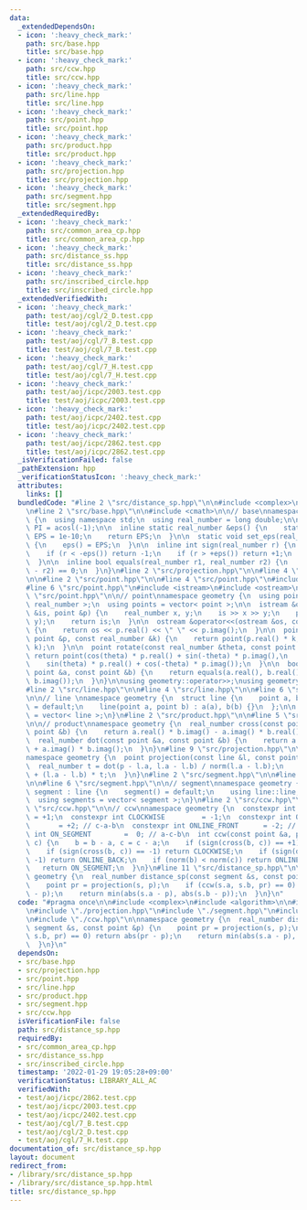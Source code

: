 ```yaml
---
data:
  _extendedDependsOn:
  - icon: ':heavy_check_mark:'
    path: src/base.hpp
    title: src/base.hpp
  - icon: ':heavy_check_mark:'
    path: src/ccw.hpp
    title: src/ccw.hpp
  - icon: ':heavy_check_mark:'
    path: src/line.hpp
    title: src/line.hpp
  - icon: ':heavy_check_mark:'
    path: src/point.hpp
    title: src/point.hpp
  - icon: ':heavy_check_mark:'
    path: src/product.hpp
    title: src/product.hpp
  - icon: ':heavy_check_mark:'
    path: src/projection.hpp
    title: src/projection.hpp
  - icon: ':heavy_check_mark:'
    path: src/segment.hpp
    title: src/segment.hpp
  _extendedRequiredBy:
  - icon: ':heavy_check_mark:'
    path: src/common_area_cp.hpp
    title: src/common_area_cp.hpp
  - icon: ':heavy_check_mark:'
    path: src/distance_ss.hpp
    title: src/distance_ss.hpp
  - icon: ':heavy_check_mark:'
    path: src/inscribed_circle.hpp
    title: src/inscribed_circle.hpp
  _extendedVerifiedWith:
  - icon: ':heavy_check_mark:'
    path: test/aoj/cgl/2_D.test.cpp
    title: test/aoj/cgl/2_D.test.cpp
  - icon: ':heavy_check_mark:'
    path: test/aoj/cgl/7_B.test.cpp
    title: test/aoj/cgl/7_B.test.cpp
  - icon: ':heavy_check_mark:'
    path: test/aoj/cgl/7_H.test.cpp
    title: test/aoj/cgl/7_H.test.cpp
  - icon: ':heavy_check_mark:'
    path: test/aoj/icpc/2003.test.cpp
    title: test/aoj/icpc/2003.test.cpp
  - icon: ':heavy_check_mark:'
    path: test/aoj/icpc/2402.test.cpp
    title: test/aoj/icpc/2402.test.cpp
  - icon: ':heavy_check_mark:'
    path: test/aoj/icpc/2862.test.cpp
    title: test/aoj/icpc/2862.test.cpp
  _isVerificationFailed: false
  _pathExtension: hpp
  _verificationStatusIcon: ':heavy_check_mark:'
  attributes:
    links: []
  bundledCode: "#line 2 \"src/distance_sp.hpp\"\n\n#include <complex>\n#include <algorithm>\n\
    \n#line 2 \"src/base.hpp\"\n\n#include <cmath>\n\n// base\nnamespace geometry\
    \ {\n  using namespace std;\n  using real_number = long double;\n\n  const real_number\
    \ PI = acosl(-1);\n\n  inline static real_number &eps() {\n    static real_number\
    \ EPS = 1e-10;\n    return EPS;\n  }\n\n  static void set_eps(real_number EPS)\
    \ {\n    eps() = EPS;\n  }\n\n  inline int sign(real_number r) {\n    set_eps(1e-10);\n\
    \    if (r < -eps()) return -1;\n    if (r > +eps()) return +1;\n    return 0;\n\
    \  }\n\n  inline bool equals(real_number r1, real_number r2) {\n    return sign(r1\
    \ - r2) == 0;\n  }\n}\n#line 2 \"src/projection.hpp\"\n\n#line 4 \"src/projection.hpp\"\
    \n\n#line 2 \"src/point.hpp\"\n\n#line 4 \"src/point.hpp\"\n#include <vector>\n\
    #line 6 \"src/point.hpp\"\n#include <istream>\n#include <ostream>\n\n#line 10\
    \ \"src/point.hpp\"\n\n// point\nnamespace geometry {\n  using point = complex<\
    \ real_number >;\n  using points = vector< point >;\n\n  istream &operator>>(istream\
    \ &is, point &p) {\n    real_number x, y;\n    is >> x >> y;\n    p = point(x,\
    \ y);\n    return is;\n  }\n\n  ostream &operator<<(ostream &os, const point &p)\
    \ {\n    return os << p.real() << \" \" << p.imag();\n  }\n\n  point operator*(const\
    \ point &p, const real_number &k) {\n    return point(p.real() * k, p.imag() *\
    \ k);\n  }\n\n  point rotate(const real_number &theta, const point &p) {\n   \
    \ return point(cos(theta) * p.real() + sin(-theta) * p.imag(),\n             \
    \    sin(theta) * p.real() + cos(-theta) * p.imag());\n  }\n\n  bool equals(const\
    \ point &a, const point &b) {\n    return equals(a.real(), b.real()) and equals(a.imag(),\
    \ b.imag());\n  }\n}\n\nusing geometry::operator>>;\nusing geometry::operator<<;\n\
    #line 2 \"src/line.hpp\"\n\n#line 4 \"src/line.hpp\"\n\n#line 6 \"src/line.hpp\"\
    \n\n// line \nnamespace geometry {\n  struct line {\n    point a, b;\n\n    line()\
    \ = default;\n    line(point a, point b) : a(a), b(b) {}\n  };\n\n  using lines\
    \ = vector< line >;\n}\n#line 2 \"src/product.hpp\"\n\n#line 5 \"src/product.hpp\"\
    \n\n// product\nnamespace geometry {\n  real_number cross(const point &a, const\
    \ point &b) {\n    return a.real() * b.imag() - a.imag() * b.real();\n  }\n\n\
    \  real_number dot(const point &a, const point &b) {\n    return a.real() * b.real()\
    \ + a.imag() * b.imag();\n  }\n}\n#line 9 \"src/projection.hpp\"\n\n// projection\n\
    namespace geometry {\n  point projection(const line &l, const point &p) {\n  \
    \  real_number t = dot(p - l.a, l.a - l.b) / norm(l.a - l.b);\n    return l.a\
    \ + (l.a - l.b) * t;\n  }\n}\n#line 2 \"src/segment.hpp\"\n\n#line 4 \"src/segment.hpp\"\
    \n\n#line 6 \"src/segment.hpp\"\n\n// segment\nnamespace geometry {\n  struct\
    \ segment : line {\n    segment() = default;\n    using line::line;\n  };\n\n\
    \  using segments = vector< segment >;\n}\n#line 2 \"src/ccw.hpp\"\n\n#line 5\
    \ \"src/ccw.hpp\"\n\n// ccw\nnamespace geometry {\n  constexpr int COUNTER_CLOCKWISE\
    \ = +1;\n  constexpr int CLOCKWISE         = -1;\n  constexpr int ONLINE_BACK\
    \       = +2; // c-a-b\n  constexpr int ONLINE_FRONT      = -2; // a-b-c\n  constexpr\
    \ int ON_SEGMENT        =  0; // a-c-b\n  int ccw(const point &a, point b, point\
    \ c) {\n    b = b - a, c = c - a;\n    if (sign(cross(b, c)) == +1) return COUNTER_CLOCKWISE;\n\
    \    if (sign(cross(b, c)) == -1) return CLOCKWISE;\n    if (sign(dot(b, c)) ==\
    \ -1) return ONLINE_BACK;\n    if (norm(b) < norm(c)) return ONLINE_FRONT;\n \
    \   return ON_SEGMENT;\n  }\n}\n#line 11 \"src/distance_sp.hpp\"\n\nnamespace\
    \ geometry {\n  real_number distance_sp(const segment &s, const point &p) {\n\
    \    point pr = projection(s, p);\n    if (ccw(s.a, s.b, pr) == 0) return abs(pr\
    \ - p);\n    return min(abs(s.a - p), abs(s.b - p));\n  }\n}\n"
  code: "#pragma once\n\n#include <complex>\n#include <algorithm>\n\n#include \"./base.hpp\"\
    \n#include \"./projection.hpp\"\n#include \"./segment.hpp\"\n#include \"./point.hpp\"\
    \n#include \"./ccw.hpp\"\n\nnamespace geometry {\n  real_number distance_sp(const\
    \ segment &s, const point &p) {\n    point pr = projection(s, p);\n    if (ccw(s.a,\
    \ s.b, pr) == 0) return abs(pr - p);\n    return min(abs(s.a - p), abs(s.b - p));\n\
    \  }\n}\n"
  dependsOn:
  - src/base.hpp
  - src/projection.hpp
  - src/point.hpp
  - src/line.hpp
  - src/product.hpp
  - src/segment.hpp
  - src/ccw.hpp
  isVerificationFile: false
  path: src/distance_sp.hpp
  requiredBy:
  - src/common_area_cp.hpp
  - src/distance_ss.hpp
  - src/inscribed_circle.hpp
  timestamp: '2022-01-29 19:05:28+09:00'
  verificationStatus: LIBRARY_ALL_AC
  verifiedWith:
  - test/aoj/icpc/2862.test.cpp
  - test/aoj/icpc/2003.test.cpp
  - test/aoj/icpc/2402.test.cpp
  - test/aoj/cgl/7_B.test.cpp
  - test/aoj/cgl/2_D.test.cpp
  - test/aoj/cgl/7_H.test.cpp
documentation_of: src/distance_sp.hpp
layout: document
redirect_from:
- /library/src/distance_sp.hpp
- /library/src/distance_sp.hpp.html
title: src/distance_sp.hpp
---
```

